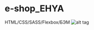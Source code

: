 # e-shop_EHYA
HTML/CSS/SASS/Flexbox/БЭМ
![alt tag](https://github.com/dp120291ssv/e-shop_EHYA/blob/master/project.png "Описание будет тут")​
